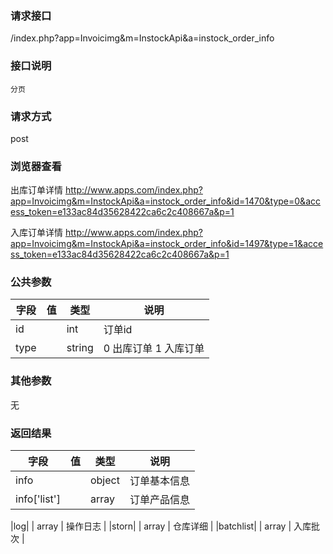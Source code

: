 ### **请求接口**
/index.php?app=Invoicimg&m=InstockApi&a=instock_order_info

### **接口说明**
`分页`

### **请求方式**
post

### **浏览器查看**
出库订单详情  http://www.apps.com/index.php?app=Invoicimg&m=InstockApi&a=instock_order_info&id=1470&type=0&access_token=e133ac84d35628422ca6c2c408667a&p=1

入库订单详情  http://www.apps.com/index.php?app=Invoicimg&m=InstockApi&a=instock_order_info&id=1497&type=1&access_token=e133ac84d35628422ca6c2c408667a&p=1

### **公共参数** 
|字段       |值             |类型    |说明           |
| --------- |--------      |--------|--------       |
|id       |              |int |订单id|
|type  |              |string |  0 出库订单  1 入库订单|
### **其他参数**
无

### **返回结果**
|字段       |值             |类型    |说明           |
| --------- |--------      |--------|--------       |
|info   |         | object |订单基本信息|
|info['list']   |     | array |订单产品信息|

|log|         | array | 操作日志 |
|storn|       | array | 仓库详细 |
|batchlist|       | array | 入库批次 |
``` javascript

